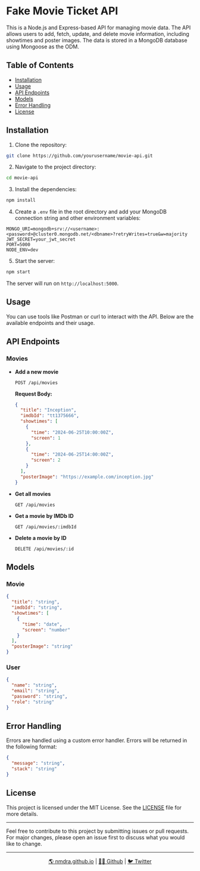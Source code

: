 # Fake Movie Ticket API

This is a Node.js and Express-based API for managing movie data. The API allows users to add, fetch, update, and delete movie information, including showtimes and poster images. The data is stored in a MongoDB database using Mongoose as the ODM.

## Table of Contents

- [Installation](#installation)
- [Usage](#usage)
- [API Endpoints](#api-endpoints)
- [Models](#models)
- [Error Handling](#error-handling)
- [License](#license)

## Installation

1. Clone the repository:

```bash
git clone https://github.com/yourusername/movie-api.git
```

2. Navigate to the project directory:

```bash
cd movie-api
```

3. Install the dependencies:

```bash
npm install
```

4. Create a `.env` file in the root directory and add your MongoDB connection string and other environment variables:

```plaintext
MONGO_URI=mongodb+srv://<username>:<password>@cluster0.mongodb.net/<dbname>?retryWrites=true&w=majority
JWT_SECRET=your_jwt_secret
PORT=5000
NODE_ENV=dev
```

5. Start the server:

```bash
npm start
```

The server will run on `http://localhost:5000`.

## Usage

You can use tools like Postman or curl to interact with the API. Below are the available endpoints and their usage.

## API Endpoints

### Movies

- **Add a new movie**

  ```http
  POST /api/movies
  ```

  **Request Body:**

  ```json
  {
    "title": "Inception",
    "imdbId": "tt1375666",
    "showtimes": [
      {
        "time": "2024-06-25T10:00:00Z",
        "screen": 1
      },
      {
        "time": "2024-06-25T14:00:00Z",
        "screen": 2
      }
    ],
    "posterImage": "https://example.com/inception.jpg"
  }
  ```

- **Get all movies**

  ```http
  GET /api/movies
  ```

- **Get a movie by IMDb ID**

  ```http
  GET /api/movies/:imdbId
  ```

- **Delete a movie by ID**

  ```http
  DELETE /api/movies/:id
  ```

## Models

### Movie

```json
{
  "title": "string",
  "imdbId": "string",
  "showtimes": [
    {
      "time": "date",
      "screen": "number"
    }
  ],
  "posterImage": "string"
}
```

### User

```json
{
  "name": "string",
  "email": "string",
  "password": "string",
  "role": "string"
}
```

## Error Handling

Errors are handled using a custom error handler. Errors will be returned in the following format:

```json
{
  "message": "string",
  "stack": "string"
}
```

## License

This project is licensed under the MIT License. See the [LICENSE](LICENSE) file for more details.

---

Feel free to contribute to this project by submitting issues or pull requests. For major changes, please open an issue first to discuss what you would like to change.

---

<div align="center">
  <a href="https://nmdra.github.io"> 🌎 nmdra.github.io</a> |
  <a href="https://github.com/nmdra"> 👨‍💻 Github</a> |
  <a href="https://twitter.com/nimendra_"> 🐦 Twitter</a>
</div>
